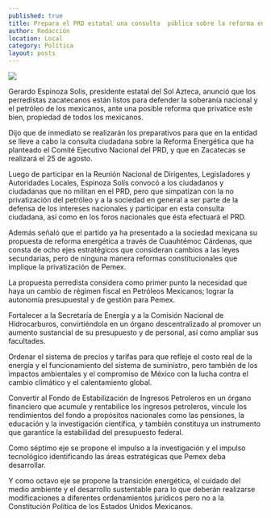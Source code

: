 ```yaml
---
published: true
title: Prepara el PRD estatal una consulta  pública sobre la reforma energética
author: Redacción
location: Local
category: Política
layout: posts
---
```


![](http://i.imgur.com/9ZV9pMPm.jpg)

Gerardo Espinoza Solís, presidente estatal del Sol Azteca, anunció que los perredistas zacatecanos están listos para defender la soberanía nacional y el petróleo de los mexicanos, ante una posible reforma que privatice este bien, propiedad de todos los mexicanos.

Dijo que de inmediato se realizarán los preparativos para que en la entidad se lleve a cabo la consulta ciudadana sobre la Reforma Energética que ha planteado el Comité Ejecutivo Nacional del PRD, y que en Zacatecas se realizará el 25 de agosto.

Luego de participar en la Reunión Nacional de Dirigentes, Legisladores y Autoridades Locales, Espinoza Solís convocó a los ciudadanos y ciudadanas que no militan en el PRD, pero que simpatizan con la no privatización del petróleo y a la sociedad en general a ser parte de la defensa de los intereses nacionales y participar en esta consulta ciudadana, así como en los foros nacionales que ésta efectuará el PRD. 

Además señaló que el partido ya ha presentado a la sociedad mexicana su propuesta de reforma energética a través de Cuauhtémoc Cárdenas, que consta de ocho ejes estratégicos que consideran cambios a las leyes secundarias, pero de ninguna manera reformas constitucionales que implique la privatización de Pemex.

La propuesta perredista considera como primer punto la necesidad que haya un cambio de régimen fiscal en Petróleos Mexicanos; lograr la autonomía presupuestal y de gestión para Pemex. 

Fortalecer a la Secretaría de Energía y a la Comisión Nacional de Hidrocarburos, convirtiéndola en un órgano descentralizado al promover un aumento sustancial de su presupuesto y de personal, así como ampliar sus facultades.

Ordenar el sistema de precios y tarifas para que refleje el costo real de la energía y el funcionamiento del sistema de suministro, pero también de los impactos ambientales y el compromiso de México con la lucha contra el cambio climático y el calentamiento global.

Convertir al Fondo de Estabilización de Ingresos Petroleros en un órgano financiero que acumule y rentabilice los ingresos petroleros, vincule los rendimientos del fondo a propósitos nacionales como las pensiones, la educación y la investigación científica, y también constituya un instrumento que garantice la estabilidad del presupuesto federal. 

Como séptimo eje se propone el impulso a la investigación y el impulso tecnológico identificando las áreas estratégicas que Pemex deba desarrollar.

Y como octavo eje se propone la transición energética, el cuidado del medio ambiente y el desarrollo sustentable para lo que deberán realizarse modificaciones a diferentes ordenamientos jurídicos pero no a la Constitución Política de los Estados Unidos Mexicanos.
